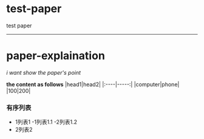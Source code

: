 # test-paper
test paper
***
# paper-explaination
*i want show the paper's point*

**the content as follows**
|head1|head2|
|:----|-----:|
|computer|phone|
|100|200|

### 有序列表
- 1列表1
  -1列表1.1
  -2列表1.2
- 2列表2
